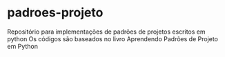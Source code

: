 # padroes-projeto
Repositório para implementações de padrões de projetos escritos em python
Os códigos são baseados no livro Aprendendo Padrões de Projeto em Python
